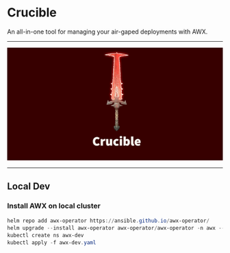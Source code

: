 # Crucible

An all-in-one tool for managing your air-gaped deployments with AWX.

---
![](_assets/crucible.png)

---
## Local Dev

### Install AWX on local cluster

```powershell
helm repo add awx-operator https://ansible.github.io/awx-operator/
helm upgrade --install awx-operator awx-operator/awx-operator -n awx --create-namespace
kubectl create ns awx-dev
kubectl apply -f awx-dev.yaml
```
